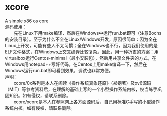 # xcore
A simple x86 os core  
源码使用：  
&emsp;&emsp;先在Linux下用make编译，然后在Windows中运行run.bat即可（注意Bochs的安装目录）。至于为什么不全在Linux/Windows开发，原因很简单：因为全在Linux上开发，可能有些人不太习惯；全在Windows也不行，因为我们使用的是ELF文件格式，在Windows上交叉编译比较复杂。因此，用一种折衷的方案：用virtualbox运行Centos-minimal（最小安装包），然后用共享文件夹的方式，在Windows用notepad++写好代码，在Centos上用make编译一下，然后在Windows运行run.bat即可看到效果，调试也非常方便。  
声明：  
&emsp;&emsp;xcore/0x系列是本人在阅读《操作系统真象还原》（郑钢著）及xv6源码（MIT）等参考资料后，在理解的基础上写的一个小型操作系统内核，权当练手巩固知识。如有侵权，请联系删除。  
&emsp;&emsp;xcore/xcore是本人在参照网上各方面源码后，自己用标准C手写的小型操作系统内核。如有侵权，请联系删除。